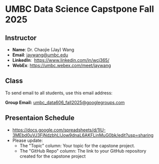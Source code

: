 # UMBC Data Science Capstpone Fall 2025

## Instructor

- **Name**: Dr. Chaojie (Jay) Wang
- **Email**: jaywang@umbc.edu
- **LinkedIn**:  https://www.linkedin.com/in/wcj365/
- **WebEx**: https://umbc.webex.com/meet/jaywang

## Class

To send email to all students, use this email address:

**Group Email:** umbc_data606_fall2025@googlegroups.com

## Presentaion Schedule

- https://docs.google.com/spreadsheets/d/1IU-3MEbd0uVJ3FjNdzbhLIJow9dnaL6AKFLinMuG0bk/edit?usp=sharing
- Please update:
  - The "Topic" column: Your topic for the capstone project.
  - The "GitHub Repo" column: The link to your GitHub repository created for the capstone project
